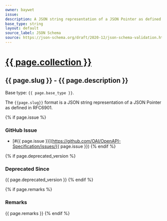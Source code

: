 ```yaml
---
owner: baywet
issue:
description: A JSON string representation of a JSON Pointer as defined in RFC6901
base_type: string
layout: default
source_label: JSON Schema
source: https://json-schema.org/draft/2020-12/json-schema-validation.html#name-json-pointers
---
```


# <a href="..">{{ page.collection }}</a>

## {{ page.slug }} - {{ page.description }}

Base type: `{{ page.base_type }}`.

The `{{page.slug}}` format is a JSON string representation of a JSON Pointer as defined in RFC6901.

{% if page.issue %}
### GitHub Issue

* [#{{ page.issue }}](https://github.com/OAI/OpenAPI-Specification/issues/{{ page.issue }})
{% endif %}

{% if page.deprecated_version %}
### Deprecated Since

{{ page.deprecated_version }}
{% endif %}

{% if page.remarks %}
### Remarks

{{ page.remarks }}
{% endif %}
